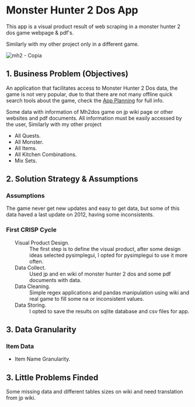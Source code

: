 # Monster Hunter 2 Dos App
<p>This app is a visual product result of web scraping in a monster hunter 2 dos game webpage & pdf's.</p>
<p>Similarly with my other project only in a different game.</p>

![mh2 - Copia](https://user-images.githubusercontent.com/75986085/147991881-691a3e0f-93bc-41af-9af2-3dffe4090952.png)

<h2>1. Business Problem (Objectives)</h2>
 <p>An application that facilitates access to Monster Hunter 2 Dos data, the game is not very popular, due to that there are not many offline quick search tools about the game, check the <a href="https://github.com/xGabrielR/Monster-Hunter-2-Dos-App/blob/main/mh2_database_app_planing.ipynb">App Planning</a> for full info.</p>
 <p>Some data with information of Mh2dos game on jp wiki page or other websites and pdf documents. All information must be easily accessed by the user, Similarly with my other project</p>
 <ul>
    <li>All Quests.</li>
    <li>All Monster.</li>
    <li>All Items.</li>
    <li>All Kitchen Combinations.</li>
    <li>Mix Sets.</li>
</ul>
  
<h2>2. Solution Strategy & Assumptions</h2>
<h3>Assumptions</h3>
<p>The game never get new updates and easy to get data, but some of this data haved a last update on 2012, having some inconsistents.</p>
<h3>First CRISP Cycle</h3>
<ul>
  <dl>
    <dt>Visual Product Design.</dt>
      <dd>The first step is to define the visual product, after some design ideas selected pysimplegui, I opted for pysimplegui to use it more often.</dd>
    <dt>Data Collect.</dt>
      <dd>Used jp and en wiki of monster hunter 2 dos and some pdf documents with data.</dd>
    <dt>Data Cleaning.</dt>
      <dd>Simple regex applications and pandas manipulation using wiki and real game to fill some na or inconsistent values.</dd>
    <dt>Data Storing.</dt>
      <dd>I opted to save the results on sqlite database and csv files for app.</dd>
  </dl>
</ul>

<h2>3. Data Granularity</h2>
<h3>Item Data</h3>
<ul>
  <li>Item Name Granularity.</li>
</ul>
<h2>3. Little Problems Finded</h2>
<p>Some missing data and different tables sizes on wiki and need translation from jp wiki.</p>
